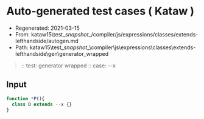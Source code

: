 # Auto-generated test cases ( Kataw )
- Regenerated: 2021-03-15
- From: kataw15\test\__snapshot__/compiler/js/expressions/classes/extends-lefthandside/autogen.md
- Path: kataw15\test\__snapshot__\compiler\js\expressions\classes\extends-lefthandside\gen\generator_wrapped
> :: test: generator wrapped
> :: case: --x
## Input

`````js
function *P(){
  class D extends --x {}
}
`````

